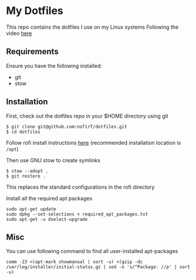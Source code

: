 # My Dotfiles

This repo contains the dotfiles I use on my Linux systems
Following the video [here](https://www.youtube.com/watch?v=y6XCebnB9gs)

## Requirements

Ensure you have the following installed:

- git
- stow

## Installation

First, check out the dotfiles repo in your $HOME directory using git

```
$ git clone git@github.com:noTirT/dotfiles.git
$ cd dotfiles
```

Follow rofi install instructions [here](https://github.com/adi1090x/rofi) (recommended installation location is `/opt`)

Then use GNU stow to create symlinks

```
$ stow --adopt .
$ git restore .
```

This replaces the standard configurations in the rofi directory

Install all the required apt packages

```
sudo apt-get update
sudo dpkg --set-selections < required_apt_packages.txt
sudo apt-get -u dselect-upgrade
```

## Misc

You can use following command to find all user-installed apt-packages

```
comm -23 <(apt-mark showmanual | sort -u) <(gzip -dc /var/log/installer/initial-status.gz | sed -n 's/^Package: //p' | sort -u)
```
